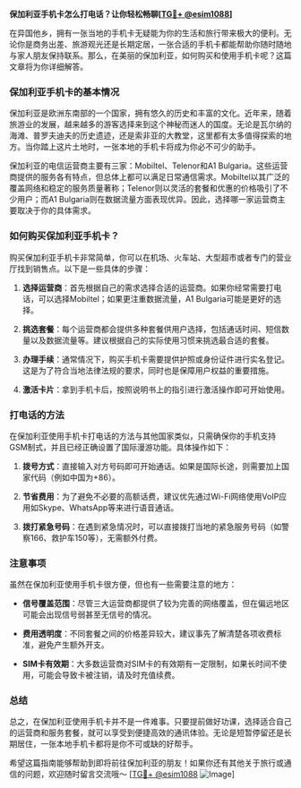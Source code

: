 **保加利亚手机卡怎么打电话？让你轻松畅聊[[TG💪+ @esim1088](https://t.me/s/esim1088)]**

在异国他乡，拥有一张当地的手机卡无疑能为你的生活和旅行带来极大的便利。无论你是商务出差、旅游观光还是长期定居，一张合适的手机卡都能帮助你随时随地与家人朋友保持联系。那么，在美丽的保加利亚，如何购买和使用手机卡呢？这篇文章将为你详细解答。

### 保加利亚手机卡的基本情况

保加利亚是欧洲东南部的一个国家，拥有悠久的历史和丰富的文化。近年来，随着旅游业的发展，越来越多的游客选择来到这个神秘而迷人的国度。无论是瓦尔纳的海滩、普罗夫迪夫的历史遗迹，还是索非亚的大教堂，这里都有太多值得探索的地方。当你踏上这片土地时，一张本地的手机卡将成为你必不可少的助手。

保加利亚的电信运营商主要有三家：Mobiltel、Telenor和A1 Bulgaria。这些运营商提供的服务各有特点，但总体上都可以满足日常通信需求。Mobiltel以其广泛的覆盖网络和稳定的服务质量著称；Telenor则以灵活的套餐和优惠的价格吸引了不少用户；而A1 Bulgaria则在数据流量方面表现优异。因此，选择哪一家运营商主要取决于你的具体需求。

### 如何购买保加利亚手机卡？

购买保加利亚手机卡非常简单，你可以在机场、火车站、大型超市或者专门的营业厅找到销售点。以下是一些具体的步骤：

1. **选择运营商**：首先根据自己的需求选择合适的运营商。如果你经常需要打电话，可以选择Mobiltel；如果更注重数据流量，A1 Bulgaria可能是更好的选择。
   
2. **挑选套餐**：每个运营商都会提供多种套餐供用户选择，包括通话时间、短信数量以及数据流量等。建议根据自己的实际使用习惯来挑选最合适的套餐。

3. **办理手续**：通常情况下，购买手机卡需要提供护照或身份证件进行实名登记。这是为了符合当地法律法规的要求，同时也是保障用户权益的重要措施。

4. **激活卡片**：拿到手机卡后，按照说明书上的指引进行激活操作即可开始使用。

### 打电话的方法

在保加利亚使用手机卡打电话的方法与其他国家类似，只需确保你的手机支持GSM制式，并且已经正确设置了国际漫游功能。具体操作如下：

1. **拨号方式**：直接输入对方号码即可开始通话。如果是国际长途，则需要加上国家代码（例如中国为+86）。

2. **节省费用**：为了避免不必要的高额话费，建议优先通过Wi-Fi网络使用VoIP应用如Skype、WhatsApp等来进行语音通话。

3. **拨打紧急号码**：在遇到紧急情况时，可以直接拨打当地的紧急服务号码（如警察166、救护车150等），无需额外付费。

### 注意事项

虽然在保加利亚使用手机卡很方便，但也有一些需要注意的地方：

- **信号覆盖范围**：尽管三大运营商都提供了较为完善的网络覆盖，但在偏远地区可能会出现信号弱甚至无信号的情况。
  
- **费用透明度**：不同套餐之间的价格差异较大，建议事先了解清楚各项收费标准，避免产生额外开支。

- **SIM卡有效期**：大多数运营商对SIM卡的有效期有一定限制，如果长时间不使用，可能会导致卡被注销，请及时充值续费。

### 总结

总之，在保加利亚使用手机卡并不是一件难事。只要提前做好功课，选择适合自己的运营商和服务套餐，就可以享受到便捷高效的通讯体验。无论是短暂停留还是长期居住，一张本地手机卡都将是你不可或缺的好帮手。

希望这篇指南能够帮助到即将前往保加利亚的朋友！如果你还有其他关于旅行或通信的问题，欢迎随时留言交流哦～ [[TG💪+ @esim1088](https://t.me/s/esim1088) ![Image](https://i.postimg.cc/4NQfJmqS/Snipaste-2025-05-13-00-14-12.png)]